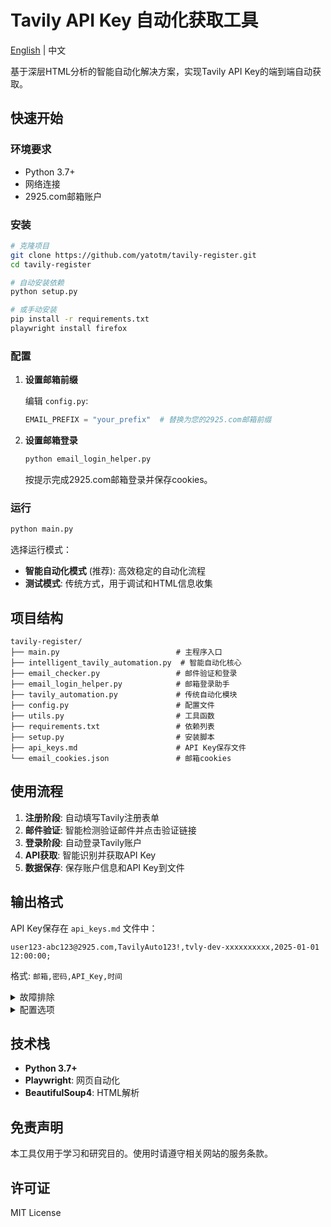 # Tavily API Key 自动化获取工具

[English](README_EN.md) | 中文

基于深层HTML分析的智能自动化解决方案，实现Tavily API Key的端到端自动获取。

## 快速开始

### 环境要求

- Python 3.7+
- 网络连接
- 2925.com邮箱账户

### 安装

```bash
# 克隆项目
git clone https://github.com/yatotm/tavily-register.git
cd tavily-register

# 自动安装依赖
python setup.py

# 或手动安装
pip install -r requirements.txt
playwright install firefox
```

### 配置

1. **设置邮箱前缀**
   
   编辑 `config.py`:
   ```python
   EMAIL_PREFIX = "your_prefix"  # 替换为您的2925.com邮箱前缀
   ```

2. **设置邮箱登录**
   ```bash
   python email_login_helper.py
   ```
   按提示完成2925.com邮箱登录并保存cookies。

### 运行

```bash
python main.py
```

选择运行模式：
- **智能自动化模式** (推荐): 高效稳定的自动化流程
- **测试模式**: 传统方式，用于调试和HTML信息收集

## 项目结构

```
tavily-register/
├── main.py                          # 主程序入口
├── intelligent_tavily_automation.py  # 智能自动化核心
├── email_checker.py                 # 邮件验证和登录
├── email_login_helper.py            # 邮箱登录助手
├── tavily_automation.py             # 传统自动化模块
├── config.py                        # 配置文件
├── utils.py                         # 工具函数
├── requirements.txt                 # 依赖列表
├── setup.py                         # 安装脚本
├── api_keys.md                      # API Key保存文件
└── email_cookies.json               # 邮箱cookies
```

## 使用流程

1. **注册阶段**: 自动填写Tavily注册表单
2. **邮件验证**: 智能检测验证邮件并点击验证链接
3. **登录阶段**: 自动登录Tavily账户
4. **API获取**: 智能识别并获取API Key
5. **数据保存**: 保存账户信息和API Key到文件

## 输出格式

API Key保存在 `api_keys.md` 文件中：
```
user123-abc123@2925.com,TavilyAuto123!,tvly-dev-xxxxxxxxxx,2025-01-01 12:00:00;
```

格式: `邮箱,密码,API_Key,时间`

<details>
<summary>故障排除</summary>

### 常见问题

**浏览器启动失败**
- 运行: `playwright install firefox`
- 检查网络连接

**邮箱登录问题**
- 重新运行: `python email_login_helper.py`
- 确保2925.com邮箱服务正常

**找不到验证邮件**
- 检查邮箱前缀设置是否正确
- 手动访问2925.com检查邮件

**API Key获取失败**
- 检查是否成功登录Tavily
- 查看生成的截图文件

**遇到人机验证**
- 如果IP纯净度或环境因素导致触发人机验证
- 选择前台模式 (浏览器模式选择1)
- 手动完成人机验证后程序会自动继续
- 建议使用干净的网络环境和IP地址

</details>

<details>
<summary>配置选项</summary>

### 浏览器配置
```python
HEADLESS = False          # 是否无头模式
BROWSER_TYPE = "firefox"  # 浏览器类型
```

### 等待时间配置
```python
WAIT_TIME_SHORT = 2       # 短等待时间
WAIT_TIME_MEDIUM = 5      # 中等等待时间
WAIT_TIME_LONG = 10       # 长等待时间
```

### 邮箱配置
```python
EMAIL_DOMAIN = "2925.com"
EMAIL_PREFIX = "user123"  # 您的邮箱前缀
```

</details>

## 技术栈

- **Python 3.7+**
- **Playwright**: 网页自动化
- **BeautifulSoup4**: HTML解析

## 免责声明

本工具仅用于学习和研究目的。使用时请遵守相关网站的服务条款。

## 许可证

MIT License
